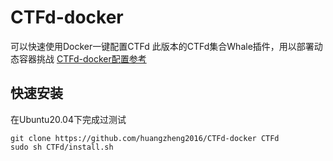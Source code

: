 # CTFd-docker
可以快速使用Docker一键配置CTFd
此版本的CTFd集合Whale插件，用以部署动态容器挑战
[CTFd-docker配置参考](https://blog.hz2016.com/2022/03/%e3%80%90ctfd%e3%80%91%e9%9d%b6%e5%9c%ba%e5%ae%89%e8%a3%85%e4%b8%8e%e9%85%8d%e7%bd%ae%ef%bc%88docker%e4%b8%80%e9%94%ae%e9%85%8d%e7%bd%ae%e7%89%88%ef%bc%89/)
## 快速安装
在Ubuntu20.04下完成过测试
```
git clone https://github.com/huangzheng2016/CTFd-docker CTFd
sudo sh CTFd/install.sh
```